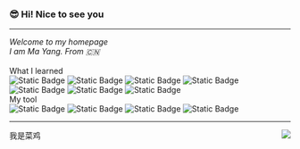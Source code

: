 ### 😎 Hi! Nice to see you
****
*Welcome to my homepage*  
*I am Ma Yang. From 🇨🇳*  
<br>
What I learned  
![Static Badge](https://img.shields.io/badge/python-3.10-orange?logo=python&logoColor=orange&link=https%3A%2F%2Fwww.runoob.com%2Fpython%2Fpython-tutorial.html)
![Static Badge](https://img.shields.io/badge/vue.js-3-green?logo=vue.js&logoColor=green&link=https%3A%2F%2Fcn.vuejs.org%2Fguide%2Fintroduction.html%23the-progressive-framework)
![Static Badge](https://img.shields.io/badge/HTML5-%23e54d26?logo=HTML5&logoColor=white&link=https%3A%2F%2Fwww.runoob.com%2Fhtml%2Fhtml-tutorial.html)
![Static Badge](https://img.shields.io/badge/CSS%20-%234a90e2?logo=CSS3&logoColor=#1572B6&link=https%3A%2F%2Fwww.runoob.com%2Fcss%2Fcss-tutorial.html)
![Static Badge](https://img.shields.io/badge/JavaScript%20-%23f7df1e?logo=javascript&logoColor=white&link=https%3A%2F%2Fwww.runoob.com%2Fjs%2Fjs-tutorial.html)
![Static Badge](https://img.shields.io/badge/MySQL-white?logo=MySQL&logoColor=%2369A9E3&link=https%3A%2F%2Fwww.runoob.com%2Fmysql%2Fmysql-tutorial.html)
![Static Badge](https://img.shields.io/badge/Linux-%23a5cbee?logo=Linux&logoColor=black&link=https%3A%2F%2Fwww.runoob.com%2Flinux%2Flinux-tutorial.html)
<br>
My tool  
![Static Badge](https://img.shields.io/badge/IntelliJ%20IDEA-%23000000?logo=IntelliJ%20IDEA&logoColor=%23FFF)
![Static Badge](https://img.shields.io/badge/Visual%20Studio%20Code-%23007ACC?logo=Visual%20Studio%20Code&logoColor=%23FFF)
![Static Badge](https://img.shields.io/badge/PyCharm-%23000000?logo=PyCharm&logoColor=%23FFF)
![Static Badge](https://img.shields.io/badge/%20Eclipse%20IDE-%232C2255?logo=Eclipse%20IDE&logoColor=%23fff)
****
<div>
  <span align="left">我是菜鸡</span>
  <img src="https://github-readme-stats.vercel.app/api?username=MaYang666&show_icons=true&theme=radical" align="right"/>
</div>
<!--
**MaYang666/MaYang666** is a ✨ _special_ ✨ repository because its `README.md` (this file) appears on your GitHub profile.

Here are some ideas to get you started:

- 🔭 I’m currently working on ...
- 🌱 I’m currently learning ...
- 👯 I’m looking to collaborate on ...
- 🤔 I’m looking for help with ...
- 💬 Ask me about ...
- 📫 How to reach me: ...
- 😄 Pronouns: ...
- ⚡ Fun fact: ...
-->
